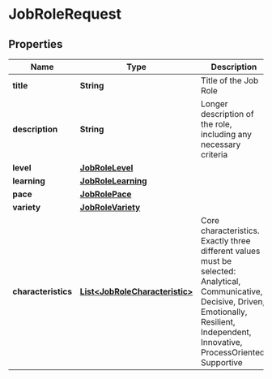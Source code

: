 # JobRoleRequest

## Properties
Name | Type | Description | Notes
------------ | ------------- | ------------- | -------------
**title** | **String** | Title of the Job Role | 
**description** | **String** | Longer description of the role, including any necessary criteria |  [optional]
**level** | [**JobRoleLevel**](JobRoleLevel.md) |  | 
**learning** | [**JobRoleLearning**](JobRoleLearning.md) |  | 
**pace** | [**JobRolePace**](JobRolePace.md) |  | 
**variety** | [**JobRoleVariety**](JobRoleVariety.md) |  | 
**characteristics** | [**List&lt;JobRoleCharacteristic&gt;**](JobRoleCharacteristic.md) | Core characteristics. Exactly three different values must be selected:  Analytical, Communicative, Decisive, Driven, Emotionally, Resilient, Independent, Innovative, ProcessOriented, Supportive | 
